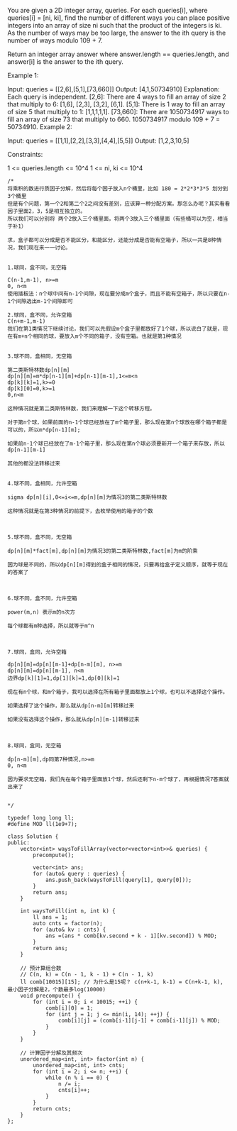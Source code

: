 You are given a 2D integer array, queries. For each queries[i], where queries[i] = [ni, ki], find the number of different ways you can place positive integers into an array of size ni such that the product of the integers is ki. As the number of ways may be too large, the answer to the ith query is the number of ways modulo 109 + 7.

Return an integer array answer where answer.length == queries.length, and answer[i] is the answer to the ith query.

 

Example 1:

Input: queries = [[2,6],[5,1],[73,660]]
Output: [4,1,50734910]
Explanation: Each query is independent.
[2,6]: There are 4 ways to fill an array of size 2 that multiply to 6: [1,6], [2,3], [3,2], [6,1].
[5,1]: There is 1 way to fill an array of size 5 that multiply to 1: [1,1,1,1,1].
[73,660]: There are 1050734917 ways to fill an array of size 73 that multiply to 660. 1050734917 modulo 109 + 7 = 50734910.
Example 2:

Input: queries = [[1,1],[2,2],[3,3],[4,4],[5,5]]
Output: [1,2,3,10,5]
 

Constraints:

1 <= queries.length <= 10^4
1 <= ni, ki <= 10^4

```
/*
将乘积的数进行质因子分解，然后将每个因子放入n个桶里，比如 180 = 2*2*3*3*5 划分到3个桶里
但是有个问题，第一个2和第二个2之间没有差别，应该算一种分配方案。那怎么办呢？其实看看因子里面2，3，5是相互独立的。
所以我们可以分别将 两个2放入三个桶里面，将两个3放入三个桶里面（有些桶可以为空，相当于补1）

求，盒子都可以分成是否不能区分，和能区分，还能分成是否能有空箱子，所以一共是8种情况，我们现在来一一讨论。


1.球同，盒不同，无空箱

C(n-1,m-1), n>=m
0, n<m
使用插板法：n个球中间有n-1个间隙，现在要分成m个盒子，而且不能有空箱子，所以只要在n-1个间隙选出m-1个间隙即可

2.球同，盒不同，允许空箱
C(n+m-1,m-1)
我们在第1类情况下继续讨论，我们可以先假设m个盒子里都放好了1个球，所以说白了就是，现在有m+n个相同的球，要放入m个不同的箱子，没有空箱。也就是第1种情况


3.球不同，盒相同，无空箱

第二类斯特林数dp[n][m]
dp[n][m]=m*dp[n-1][m]+dp[n-1][m-1],1<=m<n
dp[k][k]=1,k>=0
dp[k][0]=0,k>=1
0,n<m

这种情况就是第二类斯特林数，我们来理解一下这个转移方程。

对于第n个球，如果前面的n-1个球已经放在了m个箱子里，那么现在第n个球放在哪个箱子都是可以的，所以m*dp[n-1][m];

如果前n-1个球已经放在了m-1个箱子里，那么现在第n个球必须要新开一个箱子来存放，所以dp[n-1][m-1]

其他的都没法转移过来


4.球不同，盒相同，允许空箱

sigma dp[n][i],0<=i<=m,dp[n][m]为情况3的第二类斯特林数

这种情况就是在第3种情况的前提下，去枚举使用的箱子的个数



5.球不同，盒不同，无空箱

dp[n][m]*fact[m],dp[n][m]为情况3的第二类斯特林数,fact[m]为m的阶乘

因为球是不同的，所以dp[n][m]得到的盒子相同的情况，只要再给盒子定义顺序，就等于现在的答案了



6.球不同，盒不同，允许空箱

power(m,n) 表示m的n次方

每个球都有m种选择，所以就等于m^n



7.球同，盒同，允许空箱

dp[n][m]=dp[n][m-1]+dp[n-m][m], n>=m
dp[n][m]=dp[n][m-1], n<m
边界dp[k][1]=1,dp[1][k]=1,dp[0][k]=1

现在有n个球，和m个箱子，我可以选择在所有箱子里面都放上1个球，也可以不选择这个操作。

如果选择了这个操作，那么就从dp[n-m][m]转移过来

如果没有选择这个操作，那么就从dp[n][m-1]转移过来



8.球同，盒同，无空箱

dp[n-m][m],dp同第7种情况,n>=m
0, n<m

因为要求无空箱，我们先在每个箱子里面放1个球，然后还剩下n-m个球了，再根据情况7答案就出来了


*/

typedef long long ll;
#define MOD ll(1e9+7);

class Solution {
public:
    vector<int> waysToFillArray(vector<vector<int>>& queries) {
        precompute();
        
        vector<int> ans;
        for (auto& query : queries) {
            ans.push_back(waysToFill(query[1], query[0]));
        }
        return ans;
    }
    
    int waysToFill(int n, int k) {
        ll ans = 1;
        auto cnts = factor(n);
        for (auto& kv : cnts) {
            ans =(ans * comb[kv.second + k - 1][kv.second]) % MOD;
        }
        return ans;
    }
    
    // 预计算组合数
    // C(n, k) = C(n - 1, k - 1) + C(n - 1, k)
    ll comb[10015][15]; // 为什么是15呢？ c(n+k-1, k-1) = C(n+k-1, k), 最小因子分解是2，个数最多log(10000)
    void precompute() {
        for (int i = 0; i < 10015; ++i) {
            comb[i][0] = 1;
            for (int j = 1; j <= min(i, 14); ++j) {
                comb[i][j] = (comb[i-1][j-1] + comb[i-1][j]) % MOD;
            }
        }
    }
    
    // 计算因子分解及其频次
    unordered_map<int, int> factor(int n) {
        unordered_map<int, int> cnts;
        for (int i = 2; i <= n; ++i) {
            while (n % i == 0) {
                n /= i;
                cnts[i]++;
            }
        }
        return cnts;
    }
};
```
